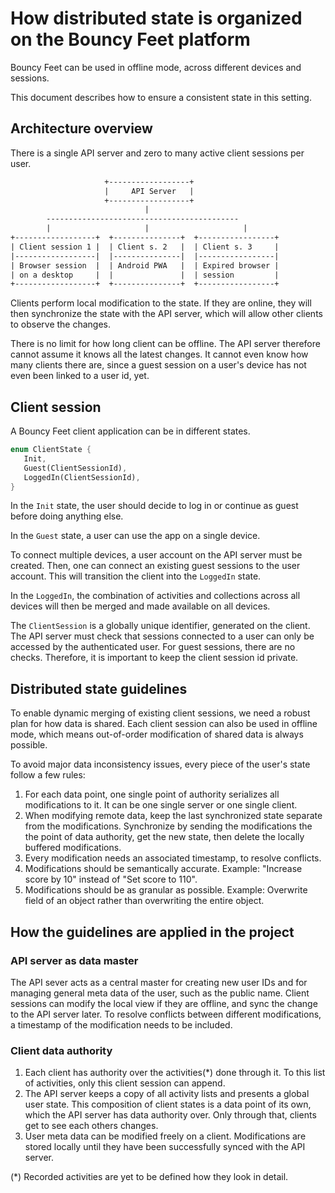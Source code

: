 # How distributed state is organized on the Bouncy Feet platform

Bouncy Feet can be used in offline mode, across different devices and sessions.

This document describes how to ensure a consistent state in this setting.

## Architecture overview

There is a single API server and zero to many active client sessions per user.

```txt
                     +------------------+
                     |     API Server   |
                     +------------------+
                              |
        -------------------------------------------
        |                     |                     |
+------------------+  +---------------+  +-----------------+
| Client session 1 |  | Client s. 2   |  | Client s. 3     |
|------------------|  |---------------|  |-----------------|
| Browser session  |  | Android PWA   |  | Expired browser |
| on a desktop     |  |               |  | session         |
+------------------+  +---------------+  +-----------------+
```

Clients perform local modification to the state. If they are online, they will
then synchronize the state with the API server, which will allow other clients
to observe the changes.

There is no limit for how long client can be offline. The API server therefore
cannot assume it knows all the latest changes. It cannot even know how many
clients there are, since a guest session on a user's device has not even been
linked to a user id, yet.

## Client session

A Bouncy Feet client application can be in different states.

```rust
enum ClientState {
   Init,
   Guest(ClientSessionId),
   LoggedIn(ClientSessionId),
}
```

In the `Init` state, the user should decide to log in or continue as guest
before doing anything else.

In the `Guest` state, a user can use the app on a single device. 

To connect multiple devices, a user account on the API server must be created.
Then, one can connect an existing guest sessions to the user account. This will
transition the client into the `LoggedIn` state.

In the `LoggedIn`, the combination of activities and collections across all
devices will then be merged and made available on all devices.

The `ClientSession` is a globally unique identifier, generated on the client.
The API server must check that sessions connected to a user can only be accessed
by the authenticated user. For guest sessions, there are no checks. Therefore,
it is important to keep the client session id private.

## Distributed state guidelines

To enable dynamic merging of existing client sessions, we need a robust plan for
how data is shared. Each client session can also be used in offline mode, which
means out-of-order modification of shared data is always possible.

To avoid major data inconsistency issues, every piece of the user's state follow a few rules:

1. For each data point, one single point of authority serializes all
   modifications to it. It can be one single server or one single client.
2. When modifying remote data, keep the last synchronized state separate from
   the modifications. Synchronize by sending the modifications the the point of
   data authority, get the new state, then delete the locally buffered modifications.
3. Every modification needs an associated timestamp, to resolve conflicts.
4. Modifications should be semantically accurate. Example: "Increase score by
   10" instead of "Set score to 110".
5. Modifications should be as granular as possible. Example: Overwrite field of
   an object rather than overwriting the entire object.

## How the guidelines are applied in the project

### API server as data master

The API sever acts as a central master for creating new user IDs and for
managing general meta data of the user, such as the public name. Client sessions
can modify the local view if they are offline, and sync the change to the API
server later. To resolve conflicts between different modifications, a timestamp
of the modification needs to be included.


### Client data authority

1. Each client has authority over the activities(*) done through it. To this list
   of activities, only this client session can append.
2. The API server keeps a copy of all activity lists and presents a global user
   state. This composition of client states is a data point of its own, which
   the API server has data authority over. Only through that, clients get to see
   each others changes.
3. User meta data can be modified freely on a client. Modifications are stored
   locally until they have been successfully synced with the API server.

(*) Recorded activities are yet to be defined how they look in detail.
